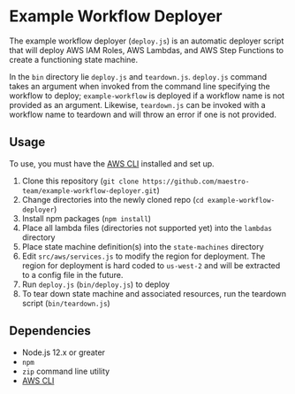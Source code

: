 # Example Workflow Deployer #

The example workflow deployer (`deploy.js`) is an automatic deployer script
that will deploy AWS IAM Roles, AWS Lambdas, and AWS Step Functions to create
a functioning state machine.

In the `bin` directory lie `deploy.js` and `teardown.js`. `deploy.js` command takes an argument when invoked from the command line specifying the workflow to deploy; `example-workflow` is deployed if a workflow name is not provided as an argument. Likewise, `teardown.js` can be invoked with a workflow name to teardown and will throw an error if one is not provided.

## Usage ##

To use, you must have the [AWS CLI][aws-cli] installed and set up.

1. Clone this repository (`git clone https://github.com/maestro-team/example-workflow-deployer.git`)
2. Change directories into the newly cloned repo (`cd example-workflow-deployer`)
3. Install npm packages (`npm install`)
4. Place all lambda files (directories not supported yet) into the `lambdas` directory
5. Place state machine definition(s) into the `state-machines` directory
6. Edit `src/aws/services.js` to modify the region for deployment. The region for deployment is hard coded to `us-west-2` and will be extracted to a config file in the future.
7. Run `deploy.js` (`bin/deploy.js`) to deploy
8. To tear down state machine and associated resources, run the teardown script (`bin/teardown.js`)

## Dependencies ##

- Node.js 12.x or greater
- `npm`
- `zip` command line utility
- [AWS CLI][aws-cli]

[aws-cli]: https://aws.amazon.com/cli/
